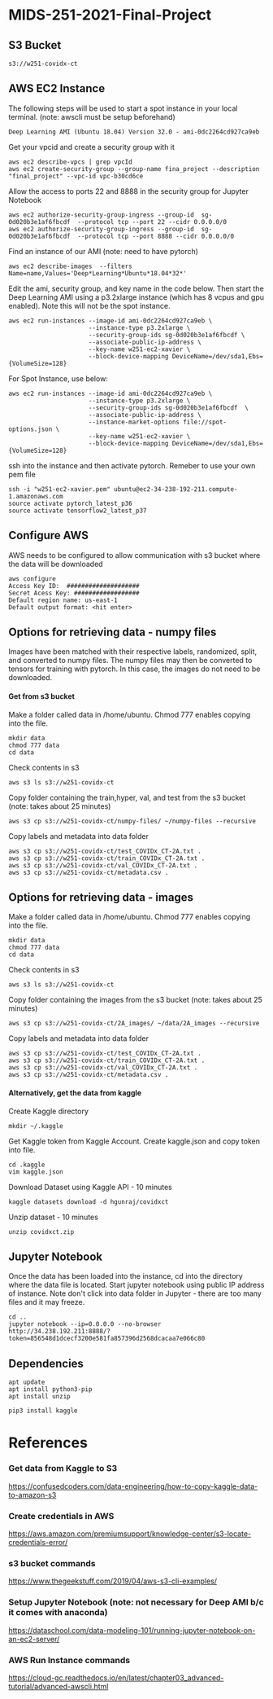 # MIDS-251-2021-Final-Project

## S3 Bucket
```
s3://w251-covidx-ct
```

## AWS EC2 Instance
The following steps will be used to start a spot instance in your local terminal. (note: awscli must be setup beforehand)
```
Deep Learning AMI (Ubuntu 18.04) Version 32.0 - ami-0dc2264cd927ca9eb
```
Get your vpcid and create a security group with it
```
aws ec2 describe-vpcs | grep vpcId
aws ec2 create-security-group --group-name fina_project --description "final_project" --vpc-id vpc-b30cd6ce
```
Allow the access to ports 22 and 8888 in the security group for Jupyter Notebook
```
aws ec2 authorize-security-group-ingress --group-id  sg-0d020b3e1af6fbcdf  --protocol tcp --port 22 --cidr 0.0.0.0/0
aws ec2 authorize-security-group-ingress --group-id  sg-0d020b3e1af6fbcdf  --protocol tcp --port 8888 --cidr 0.0.0.0/0
```

Find an instance of our AMI (note: need to have pytorch)
```
aws ec2 describe-images  --filters  Name=name,Values='Deep*Learning*Ubuntu*18.04*32*'
```

Edit the ami, security group, and key name in the code below.  Then start the Deep Learning AMI using a p3.2xlarge instance (which has 8 vcpus and gpu enabled).  Note this will not be the spot instance.
```
aws ec2 run-instances --image-id ami-0dc2264cd927ca9eb \
                      --instance-type p3.2xlarge \
                      --security-group-ids sg-0d020b3e1af6fbcdf \
                      --associate-public-ip-address \
                      --key-name w251-ec2-xavier \
                      --block-device-mapping DeviceName=/dev/sda1,Ebs={VolumeSize=128}
```
For Spot Instance, use below:
```
aws ec2 run-instances --image-id ami-0dc2264cd927ca9eb \
                      --instance-type p3.2xlarge \
                      --security-group-ids sg-0d020b3e1af6fbcdf  \
                      --associate-public-ip-address \
                      --instance-market-options file://spot-options.json \
                      --key-name w251-ec2-xavier \
                      --block-device-mapping DeviceName=/dev/sda1,Ebs={VolumeSize=128}

```

ssh into the instance and then activate pytorch.  Remeber to use your own pem file
```
ssh -i "w251-ec2-xavier.pem" ubuntu@ec2-34-238-192-211.compute-1.amazonaws.com
source activate pytorch_latest_p36
source activate tensorflow2_latest_p37
```
## Configure AWS
AWS needs to be configured to allow communication with s3 bucket where the data will be downloaded
```
aws configure 
Access Key ID:  ####################
Secret Acess Key: ##################
Default region name: us-east-1
Default output format: <hit enter>
```

## Options for retrieving data - numpy files
Images have been matched with their respective labels, randomized, split, and converted to numpy files.  The numpy files may then be converted to tensors for training with pytorch.  In this case, the images do not need to be downloaded.
#### Get from s3 bucket 

Make a folder called data in /home/ubuntu.  Chmod 777 enables copying into the file.
```
mkdir data
chmod 777 data
cd data
```
Check contents in s3
```
aws s3 ls s3://w251-covidx-ct
```
Copy folder containing the train,hyper, val, and test from the s3 bucket (note: takes about 25 minutes)
```
aws s3 cp s3://w251-covidx-ct/numpy-files/ ~/numpy-files --recursive
```

Copy labels and metadata into data folder
```
aws s3 cp s3://w251-covidx-ct/test_COVIDx_CT-2A.txt .
aws s3 cp s3://w251-covidx-ct/train_COVIDx_CT-2A.txt .
aws s3 cp s3://w251-covidx-ct/val_COVIDx_CT-2A.txt .
aws s3 cp s3://w251-covidx-ct/metadata.csv .
```
## Options for retrieving data - images
Make a folder called data in /home/ubuntu.  Chmod 777 enables copying into the file.
```
mkdir data
chmod 777 data
cd data
```
Check contents in s3
```
aws s3 ls s3://w251-covidx-ct
```
Copy folder containing the images from the s3 bucket (note: takes about 25 minutes)
```
aws s3 cp s3://w251-covidx-ct/2A_images/ ~/data/2A_images --recursive
```

Copy labels and metadata into data folder
```
aws s3 cp s3://w251-covidx-ct/test_COVIDx_CT-2A.txt .
aws s3 cp s3://w251-covidx-ct/train_COVIDx_CT-2A.txt .
aws s3 cp s3://w251-covidx-ct/val_COVIDx_CT-2A.txt .
aws s3 cp s3://w251-covidx-ct/metadata.csv .
```

#### Alternatively, get the data from kaggle

Create Kaggle directory
```
mkdir ~/.kaggle
```

Get Kaggle token from Kaggle Account.  Create kaggle.json and copy token into file.
```
cd .kaggle
vim kaggle.json
```

Download Dataset using Kaggle API - 10 minutes 
```
kaggle datasets download -d hgunraj/covidxct
```

Unzip dataset - 10 minutes
```
unzip covidxct.zip
```

## Jupyter Notebook
Once the data has been loaded into the instance, cd into the directory where the data file is located.  Start jupyter notebook using public IP address of instance.  Note don't click into data folder in Jupyter - there are too many files and it may freeze.
```
cd ..
jupyter notebook --ip=0.0.0.0 --no-browser
http://34.238.192.211:8888/?token=856548d1dcecf3200e581fa857396d2568dcacaa7e066c80
```

## Dependencies
```
apt update
apt install python3-pip
apt install unzip

pip3 install kaggle
```




# References

### Get data from Kaggle to S3
https://confusedcoders.com/data-engineering/how-to-copy-kaggle-data-to-amazon-s3

### Create credentials in AWS
https://aws.amazon.com/premiumsupport/knowledge-center/s3-locate-credentials-error/

### s3 bucket commands
https://www.thegeekstuff.com/2019/04/aws-s3-cli-examples/

### Setup Jupyter Notebook (note: not necessary for Deep AMI b/c it comes with anaconda)
https://dataschool.com/data-modeling-101/running-jupyter-notebook-on-an-ec2-server/

### AWS Run Instance commands
https://cloud-gc.readthedocs.io/en/latest/chapter03_advanced-tutorial/advanced-awscli.html
